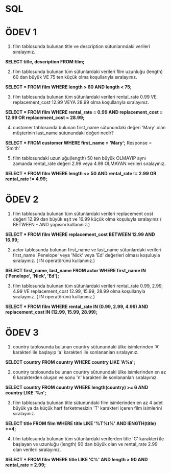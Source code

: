 # SQL 

# ÖDEV 1

1. film tablosunda bulunan title ve description sütunlarındaki verileri sıralayınız.

**SELECT title, description FROM film;**

2. film tablosunda bulunan tüm sütunlardaki verileri film uzunluğu (length) 60 dan büyük VE 75 ten küçük olma koşullarıyla sıralayınız.

**SELECT * FROM film
WHERE length > 60 AND length < 75;**

3. film tablosunda bulunan tüm sütunlardaki verileri rental_rate 0.99 VE replacement_cost 12.99 VEYA 28.99 olma koşullarıyla sıralayınız.

**SELECT * FROM film
WHERE rental_rate = 0.99 AND replacement_cost = 12.99 OR replacement_cost = 28.99;**

4. customer tablosunda bulunan first_name sütunundaki değeri 'Mary' olan müşterinin last_name sütunundaki değeri nedir?

**SELECT * FROM customer
WHERE first_name = 'Mary';** Response = 'Smith'

5. film tablosundaki uzunluğu(length) 50 ten büyük OLMAYIP aynı zamanda rental_rate değeri 2.99 veya 4.99 OLMAYAN verileri sıralayınız.
   
**SELECT * FROM film
WHERE length <> 50 AND rental_rate != 2.99 OR rental_rate != 4.99;**

# ÖDEV 2

1. film tablosunda bulunan tüm sütunlardaki verileri replacement cost değeri 12.99 dan büyük eşit ve 16.99 küçük olma koşuluyla sıralayınız ( BETWEEN - AND yapısını kullanınız.)

**SELECT * FROM film
WHERE replacement_cost BETWEEN 12.99 AND 16.99;**

2. actor tablosunda bulunan first_name ve last_name sütunlardaki verileri first_name 'Penelope' veya 'Nick' veya 'Ed' değerleri olması koşuluyla sıralayınız. ( IN operatörünü kullanınız.)

**SELECT first_name, last_name FROM actor
WHERE first_name IN ('Penelope', 'Nick', 'Ed');**

3. film tablosunda bulunan tüm sütunlardaki verileri rental_rate 0.99, 2.99, 4.99 VE replacement_cost 12.99, 15.99, 28.99 olma koşullarıyla sıralayınız. ( IN operatörünü kullanınız.)

**SELECT * FROM film
WHERE rental_rate IN (0.99, 2.99, 4.99)
AND replacement_cost IN (12.99, 15.99, 28.99);**

# ÖDEV 3

1. country tablosunda bulunan country sütunundaki ülke isimlerinden 'A' karakteri ile başlayıp 'a' karakteri ile sonlananları sıralayınız.

**SELECT country FROM country
WHERE country LIKE 'A%a';**
 
2. country tablosunda bulunan country sütunundaki ülke isimlerinden en az 6 karakterden oluşan ve sonu 'n' karakteri ile sonlananları sıralayınız.

**SELECT country FROM country
WHERE length(country) >= 6 AND country LIKE '%n';**

3. film tablosunda bulunan title sütunundaki film isimlerinden en az 4 adet büyük ya da küçük harf farketmesizin 'T' karakteri içeren film isimlerini sıralayınız.

**SELECT title FROM film
WHERE title LIKE '%T%t%' AND lENGTH(title) >=4;**

4. film tablosunda bulunan tüm sütunlardaki verilerden title 'C' karakteri ile başlayan ve uzunluğu (length) 90 dan büyük olan ve rental_rate 2.99 olan verileri sıralayınız.

**SELECT * FROM film
WHERE title LIKE 'C%' AND length > 90 AND rental_rate = 2.99;**






















